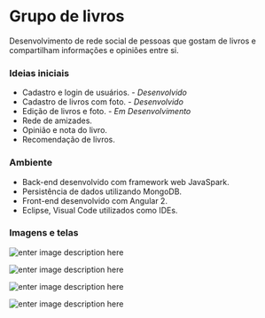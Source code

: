 # Grupo de livros

Desenvolvimento de rede social de pessoas que gostam de livros
e compartilham informações e opiniões entre si.

### **Ideias iniciais**

 - Cadastro e login de usuários. - *Desenvolvido*
 - Cadastro de livros com foto. - *Desenvolvido*
 - Edição de livros e foto. - *Em Desenvolvimento*
 - Rede de amizades.
 - Opinião e nota do livro.
 - Recomendação de livros.

### **Ambiente**

 - Back-end desenvolvido com framework web JavaSpark.
 - Persistência de dados utilizando MongoDB.
 - Front-end desenvolvido com Angular 2.
 - Eclipse, Visual Code utilizados como IDEs.

### **Imagens e telas**


![enter image description here](https://lh3.googleusercontent.com/-rQwJlfkA4W8/WLBWR86_G5I/AAAAAAAAMus/F1FwsGWgIWkPaDglQpU7y_dbD8_-s-3kgCLcB/s0/tela3.png "tela3.png")

![enter image description here](https://lh3.googleusercontent.com/-B2HJyKNlsJQ/WLBWhUxUczI/AAAAAAAAMu0/u35dNfauGOQ-YIkp_tyiR6v3KkEVn4ztwCLcB/s0/tela4.png "tela4.png")

![enter image description here](https://lh3.googleusercontent.com/-ASqdhfgwOMM/WLBWsjQAk8I/AAAAAAAAMu8/xnJq5AvNxqoBCK1qrL73HKiCiQEf0Ky0QCLcB/s0/tela.png "tela.png")

![enter image description here](https://lh3.googleusercontent.com/-_tx56-tzRik/WLBW2tK2BiI/AAAAAAAAMvE/TMKJUsRrvLY5JCRk1FxxF6j6wjRRFxI4ACLcB/s0/tela2.png "tela2.png")
